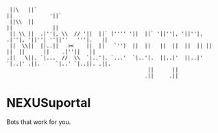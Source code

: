      ||\   ||`                                                                       ||            '||` 
     ||\\  ||                                                                        ||             ||  
     || \\ ||  .|''|, \\  // '||  ||` ('''' '||  ||` '||''|, '||''|, .|''|, '||''| ''||''   '''|.   ||  
     ||  \\||  ||..||   ><    ||  ||   `'')  ||  ||   ||  ||  ||  || ||  ||  ||      ||    .|''||   ||  
    .||   \||. `|...  //  \\  `|..'|. `...'  `|..'|.  ||..|'  ||..|' `|..|' .||.     `|..' `|..||. .||. 
                                                  ||      ||                                        
                                                 .||     .||                              

# NEXUSuportal
Bots that work for you.
